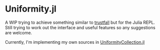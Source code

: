 # Uniformity.jl
A WIP trying to achieve something similar to [trustfall](https://github.com/obi1kenobi/trustfall)
but for the Julia REPL. Still trying to work out the interface and useful
features so any suggestions are welcome.

Currently, I'm implementing my own sources in [UniformityCollection.jl](https://github.com/fivegrant/UniformityCollection.jl)
